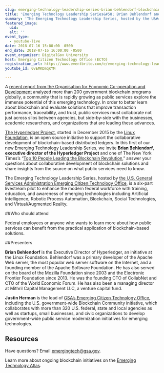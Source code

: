 ```yaml
---
slug: emerging-technology-leadership-series-brian-behlendorf-blockchain
title: 'Emerging Technology Leadership Series&#58; Brian Behlendorf and Blockchain'
summary: 'The Emerging Technology Leadership Series, hosted by the U&#46;S&#46; General Services Administration Emerging Citizen Technology Office, is a six-part livestream pilot to enhance the modern federal workforce with training, education and awareness of emerging technologies including Artificial Intelligence, Robotic Process Automation, Blockchain, Social Technologies and Virtual&#x2F;Augmented Reality&#46; '
featured_image: 
  uid: 
  alt: ''
event_type: 
  - youtube-live
date: 2018-07-16 15:00:00 -0500
end_date: 2018-07-16 16:00:00 -0500
event_organizer: DigitalGov University
host: Emerging Citizen Technology Office (ECTO) 
registration_url: https://www.eventbrite.com/e/emerging-technology-leadership-series-brian-behlendorf-and-blockchain-registration-47996835828
youtube_id: 0vEMKDmqKYM

---
```


A [recent report from the Organisation for Economic Co-operation and Development](https://oecd-opsi.org/new-opsi-guide-to-blockchain-in-the-public-sector/) analyzed more than 200 government blockchain programs globally, a community that is rapidly growing as public services explore the immense potential of this emerging technology. In order to better learn about blockchain and evaluate solutions that improve transaction performance, traceability, and trust, public services must collaborate not just across silos between agencies, but side-by-side with the businesses, academic researchers, and organizations that are leading these advances.

[The Hyperledger Project](https://www.hyperledger.org/), started in December 2015 by the [Linux Foundation](https://www.linuxfoundation.org/), is an open source initiative to support the collaborative development of blockchain-based distributed ledgers. In this first of our new Emerging Technology Leadership Series, we invite **Brian Behlendorf, executive director of the Hyperledger Project** and one of The New York Times’s “[Top 10 People Leading the Blockchain Revolution](https://www.nytimes.com/2018/06/27/business/dealbook/blockchain-stars.html),” answer your questions about collaborative development of blockchain solutions and share insights from the source on what public services need to know.

The Emerging Technology Leadership Series, hosted by [the U.S. General Services Administration Emerging Citizen Technology Office](https://emerging.digital.gov/), is a six-part livestream pilot to enhance the modern federal workforce with training, education, and awareness of emerging technologies including Artificial Intelligence, Robotic Process Automation, Blockchain, Social Technologies, and Virtual/Augmented Reality. 

##Who should attend

Federal employees or anyone who wants to learn more about how public services can benefit from the practical application of blockchain-based solutions. 

##Presenters

**Brian Behlendorf** is the Executive Director of Hyperledger, an initiative at the Linux Foundation. Behlendorf was a primary developer of the Apache Web server, the most popular web server software on the Internet, and a founding member of the Apache Software Foundation. He has also served on the board of the Mozilla Foundation since 2003 and the Electronic Frontier Foundation since 2013. He was the founding CTO of CollabNet and CTO of the World Economic Forum. He has also been a managing director at Mithril Capital Management LLC, a venture capital fund.

**Justin Herman** is the lead of [GSA’s Emerging Citizen Technology Office](https://emerging.digital.gov/), including the U.S. government-wide Blockchain Community initiative, which collaborates with more than 320 U.S. federal, state and local agencies as well as startups, small businesses, and civic organizations to develop government-wide public service modernization initiatives for emerging technologies.

## Resources

Have questions? Email [emergingtech@gsa.gov](mailto:emergingtech@gsa.gov).

Learn more about ongoing blockchain initiatives on the [Emerging Technology Atlas](https://emerging.digital.gov/).
